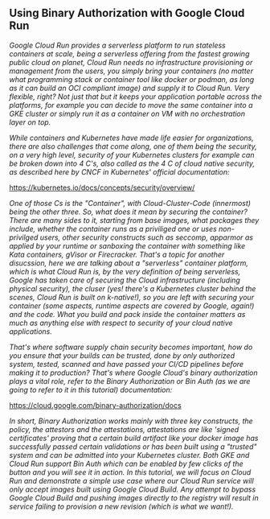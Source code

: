 ## Using Binary Authorization with Google Cloud Run

_Google Cloud Run provides a serverless platform to run stateless containers at scale, being a serverless offering from the fastest growing public cloud on planet, Cloud Run needs no infrastructure provisioning or management from the users, you simply bring your containers (no matter what programming stack or container tool like docker or podman, as long as it can build an OCI compliant image) and supply it to Cloud Run. Very flexible, right? Not just that but it keeps your application portable across the platforms, for example you can decide to move the same container into a GKE cluster or simply run it as a container on  VM with no orchestration layer on top._

_While containers and Kubernetes have made life easier for organizations, there are also challenges that come along, one of them being the security, on a very high level, security of your Kubernetes clusters for example can be broken down into 4 C's, also called as the 4 C of cloud native security, as described here by CNCF in Kubernetes' official documentation:_

https://kubernetes.io/docs/concepts/security/overview/

_One of those Cs is the "Container", with Cloud-Cluster-Code (innermost) being the other three. So, what does it mean by securing the container? There are many sides to it, starting from base images, what packages they include, whether the container runs as a priviliged one or uses non-privilged users, other security constructs such as seccomp, apparmor as applied by your runtime or sanboxing the container with something like Kata containers, gVisor or Firecracker. That's a topic for another disucssion, here we are talking about a "serverless" container platform, which is what Cloud Run is, by the very definition of being serverless, Google has taken care of securing the Cloud infrastructure (including physical security), the cluser (yes! there's a Kubernetes cluster behind the scenes, Cloud Run is built on k-native!), so you are left with securing your container (some aspects, runtime aspects are covered by Google, again!) and the code. What you build and pack inside the container matters as much as anything else with respect to security of your cloud native applications._

_That's where software supply chain security becomes important, how do you ensure that your builds can be trusted, done by only authorized system, tested, scanned and have passed your CI/CD pipelines before making it to production? That's where Google Cloud's binary authorization plays a vital role, refer to the Binary Authorization or Bin Auth (as we are going to refer to it in this tutorial) documentation:_

https://cloud.google.com/binary-authorization/docs

_In short, Binary Authorization works mainly with three key constructs, the policy, the attestors and the attestations, attestations are like 'signed certificates' proving that a certain build artifact like your docker image has successfully passed certain validations or has been built using a "trusted" system and can be admitted into your Kubernetes cluster. Both GKE and Cloud Run support Bin Auth which can be enabled by few clicks of the button and you will see it in action. In this tutorial, we will focus on Cloud Run and demonstrate a simple use case where our Cloud Run service will only accept images built using Google Cloud Build. Any attempt to bypass Google Cloud Build and pushing images directly to the registry will result in service failing to provision a new revision (which is what we want!)._


